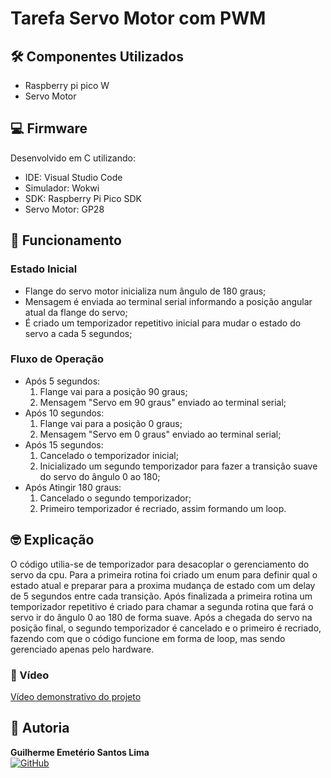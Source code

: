 # Tarefa Servo Motor com PWM

## 🛠️ Componentes Utilizados

- Raspberry pi pico W
- Servo Motor

## 💻 Firmware

Desenvolvido em C utilizando:

- IDE: Visual Studio Code
- Simulador: Wokwi
- SDK: Raspberry Pi Pico SDK
- Servo Motor: GP28

## 🎯 Funcionamento

### Estado Inicial

- Flange do servo motor inicializa num ângulo de 180 graus;
- Mensagem é enviada ao terminal serial informando a posição angular atual da flange do servo;
- É criado um temporizador repetitivo inicial para mudar o estado do servo a cada 5 segundos;

### Fluxo de Operação

- Após 5 segundos:
    1. Flange vai para a posição 90 graus;
    2. Mensagem "Servo em 90 graus" enviado ao terminal serial;
- Após 10 segundos:
    1. Flange vai para a posição 0 graus;
    2. Mensagem "Servo em 0 graus" enviado ao terminal serial;
- Após 15 segundos:
    1. Cancelado o temporizador inicial;
    2. Inicializado um segundo temporizador para fazer a transição suave do servo do ângulo 0 ao 180;
- Após Atingir 180 graus:
    1. Cancelado o segundo temporizador;
    2. Primeiro temporizador é recriado, assim formando um loop.

## 🤓 Explicação

O código utilia-se de temporizador para desacoplar o gerenciamento do servo da cpu. Para a primeira rotina foi criado um enum para definir qual o estado atual e preparar para a proxima mudança de estado com um delay de 5 segundos entre cada transição. Após finalizada a primeira rotina um temporizador repetitivo é criado para chamar a segunda rotina que fará o servo ir do ângulo 0 ao 180 de forma suave. Após a chegada do servo na posição final, o segundo temporizador é cancelado e o primeiro é recriado, fazendo com que o código funcione em forma de loop, mas sendo gerenciado apenas pelo hardware.

### 🎥 Vídeo

[Vídeo demonstrativo do projeto](https://drive.google.com/file/d/1CdwJAgXApzQgmOPzIIlO-odINWTJ19pA/view?usp=sharing)

## 👥 Autoria

**Guilherme Emetério Santos Lima**  
[![GitHub](https://img.shields.io/badge/GitHub-Profile-blue?style=flat&logo=github)](https://github.com/DankAlighieri)
